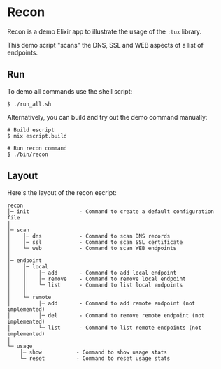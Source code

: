 # Recon

Recon is a demo Elixir app to illustrate the usage of the `:tux` library.

This demo script "scans" the DNS, SSL and WEB aspects
of a list of endpoints.

## Run

To demo all commands use the shell script:

```
$ ./run_all.sh
```

Alternatively, you can build and try out the demo command manually:

```
# Build escript
$ mix escript.build

# Run recon command
$ ./bin/recon

```

## Layout

Here's the layout of the recon escript:


```
recon
│─ init                - Command to create a default configuration file
│
│─ scan
│    │─ dns            - Command to scan DNS records
│    │─ ssl            - Command to scan SSL certificate
│    └─ web            - Command to scan WEB endpoints
│
│─ endpoint
│    │─ local
│    │    │─ add       - Command to add local endpoint
│    │    │─ remove    - Command to remove local endpoint
│    │    └─ list      - Command to list local endpoints
│    │
│    └─ remote
│         │─ add       - Command to add remote endpoint (not implemented)
│         │─ del       - Command to remove remote endpoint (not implemented)
│         └─ list      - Command to list remote endpoints (not implemented)
│
└─ usage
    │─ show           - Command to show usage stats
    └─ reset          - Command to reset usage stats
```
